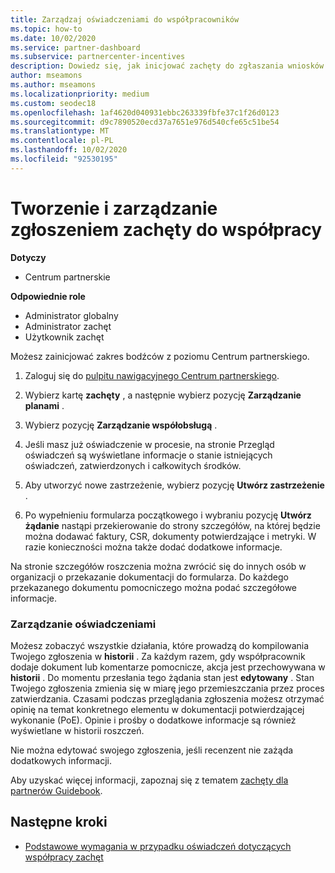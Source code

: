 ```yaml
---
title: Zarządzaj oświadczeniami do współpracowników
ms.topic: how-to
ms.date: 10/02/2020
ms.service: partner-dashboard
ms.subservice: partnercenter-incentives
description: Dowiedz się, jak inicjować zachęty do zgłaszania wniosków z Centrum partnerskiego. Możesz zobaczyć wszystkie działania, które prowadzą do kompilowania Twojego zgłoszenia w historii.
author: mseamons
ms.author: mseamons
ms.localizationpriority: medium
ms.custom: seodec18
ms.openlocfilehash: 1af4620d040931ebbc263339fbfe37c1f26d0123
ms.sourcegitcommit: d9c7890520ecd37a7651e976d540cfe65c51be54
ms.translationtype: MT
ms.contentlocale: pl-PL
ms.lasthandoff: 10/02/2020
ms.locfileid: "92530195"
---
```

# <a name="create-and-manage-an-incentives-co-op-claim"></a>Tworzenie i zarządzanie zgłoszeniem zachęty do współpracy

**Dotyczy**

- Centrum partnerskie

**Odpowiednie role**

- Administrator globalny
- Administrator zachęt
- Użytkownik zachęt

Możesz zainicjować zakres bodźców z poziomu Centrum partnerskiego.

1. Zaloguj się do [pulpitu nawigacyjnego Centrum partnerskiego](https://partner.microsoft.com/dashboard/).

2. Wybierz kartę **zachęty** , a następnie wybierz pozycję **Zarządzanie planami** .

3. Wybierz pozycję **Zarządzanie współobsługą** .

4. Jeśli masz już oświadczenie w procesie, na stronie Przegląd oświadczeń są wyświetlane informacje o stanie istniejących oświadczeń, zatwierdzonych i całkowitych środków.

5. Aby utworzyć nowe zastrzeżenie, wybierz pozycję **Utwórz zastrzeżenie** .

6. Po wypełnieniu formularza początkowego i wybraniu pozycję **Utwórz żądanie** nastąpi przekierowanie do strony szczegółów, na której będzie można dodawać faktury, CSR, dokumenty potwierdzające i metryki. W razie konieczności można także dodać dodatkowe informacje.

Na stronie szczegółów roszczenia można zwrócić się do innych osób w organizacji o przekazanie dokumentacji do formularza. Do każdego przekazanego dokumentu pomocniczego można podać szczegółowe informacje. 

### <a name="manage-your-claims"></a>Zarządzanie oświadczeniami

Możesz zobaczyć wszystkie działania, które prowadzą do kompilowania Twojego zgłoszenia w **historii** . Za każdym razem, gdy współpracownik dodaje dokument lub komentarze pomocnicze, akcja jest przechowywana w **historii** . Do momentu przesłania tego żądania stan jest **edytowany** . Stan Twojego zgłoszenia zmienia się w miarę jego przemieszczania przez proces zatwierdzania. Czasami podczas przeglądania zgłoszenia możesz otrzymać opinię na temat konkretnego elementu w dokumentacji potwierdzającej wykonanie (PoE). Opinie i prośby o dodatkowe informacje są również wyświetlane w historii roszczeń.

Nie można edytować swojego zgłoszenia, jeśli recenzent nie zażąda dodatkowych informacji.

Aby uzyskać więcej informacji, zapoznaj się z tematem [zachęty dla partnerów Guidebook](https://assetsprod.microsoft.com/co-op-guidebook.pdf).

## <a name="next-steps"></a>Następne kroki

- [Podstawowe wymagania w przypadku oświadczeń dotyczących współpracy zachęt](core-requirements.md)